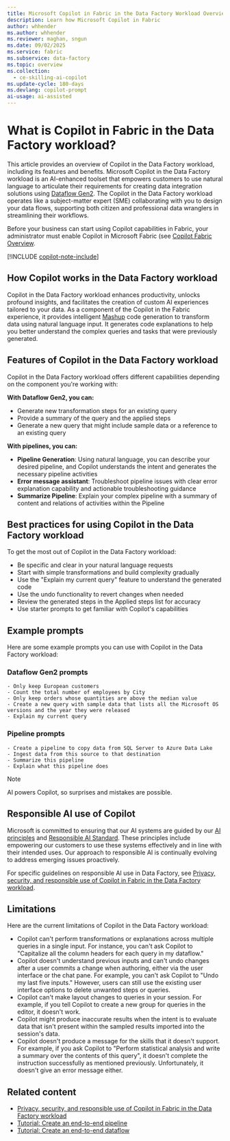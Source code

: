 ```yaml
---
title: Microsoft Copilot in Fabric in the Data Factory Workload Overview
description: Learn how Microsoft Copilot in Fabric
author: whhender
ms.author: whhender
ms.reviewer: maghan, sngun
ms.date: 09/02/2025
ms.service: fabric
ms.subservice: data-factory
ms.topic: overview
ms.collection:
  - ce-skilling-ai-copilot
ms.update-cycle: 180-days
ms.devlang: copilot-prompt
ai-usage: ai-assisted
---
```


# What is Copilot in Fabric in the Data Factory workload?

This article provides an overview of Copilot in the Data Factory workload, including its features and benefits. Microsoft Copilot in the Data Factory workload is an AI-enhanced toolset that empowers customers to use natural language to articulate their requirements for creating data integration solutions using [Dataflow Gen2](../data-factory/data-factory-overview.md#dataflows). The Copilot in the Data Factory workload operates like a subject-matter expert (SME) collaborating with you to design your data flows, supporting both citizen and professional data wranglers in streamlining their workflows.

Before your business can start using Copilot capabilities in Fabric, your administrator must enable Copilot in Microsoft Fabric (see [Copilot Fabric Overview](../fundamentals/copilot-fabric-overview.md#enable-copilot).

[!INCLUDE [copilot-note-include](../includes/copilot-note-include.md)]

## How Copilot works in the Data Factory workload

Copilot in the Data Factory workload enhances productivity, unlocks profound insights, and facilitates the creation of custom AI experiences tailored to your data. As a component of the Copilot in the Fabric experience, it provides intelligent [Mashup](/powerquery-m/m-spec-introduction) code generation to transform data using natural language input. It generates code explanations to help you better understand the complex queries and tasks that were previously generated.

## Features of Copilot in the Data Factory workload

Copilot in the Data Factory workload offers different capabilities depending on the component you're working with:

**With Dataflow Gen2, you can:**

- Generate new transformation steps for an existing query
- Provide a summary of the query and the applied steps
- Generate a new query that might include sample data or a reference to an existing query

**With pipelines, you can:**

- **Pipeline Generation**: Using natural language, you can describe your desired pipeline, and Copilot understands the intent and generates the necessary pipeline activities
- **Error message assistant**: Troubleshoot pipeline issues with clear error explanation capability and actionable troubleshooting guidance
- **Summarize Pipeline**: Explain your complex pipeline with a summary of content and relations of activities within the Pipeline

## Best practices for using Copilot in the Data Factory workload

To get the most out of Copilot in the Data Factory workload:

- Be specific and clear in your natural language requests
- Start with simple transformations and build complexity gradually
- Use the "Explain my current query" feature to understand the generated code
- Use the undo functionality to revert changes when needed
- Review the generated steps in the Applied steps list for accuracy
- Use starter prompts to get familiar with Copilot's capabilities

## Example prompts

Here are some example prompts you can use with Copilot in the Data Factory workload:

### Dataflow Gen2 prompts

```copilot-prompt
- Only keep European customers
- Count the total number of employees by City
- Only keep orders whose quantities are above the median value
- Create a new query with sample data that lists all the Microsoft OS versions and the year they were released
- Explain my current query
```

### Pipeline prompts

```copilot-prompt
- Create a pipeline to copy data from SQL Server to Azure Data Lake
- Ingest data from this source to that destination
- Summarize this pipeline
- Explain what this pipeline does
```

> [!NOTE]  
> AI powers Copilot, so surprises and mistakes are possible.

## Responsible AI use of Copilot

Microsoft is committed to ensuring that our AI systems are guided by our [AI principles](https://www.microsoft.com/ai/principles-and-approach/) and [Responsible AI Standard](https://www.microsoft.com/ai/responsible-ai). These principles include empowering our customers to use these systems effectively and in line with their intended uses. Our approach to responsible AI is continually evolving to address emerging issues proactively.

For specific guidelines on responsible AI use in Data Factory, see [Privacy, security, and responsible use of Copilot in Fabric in the Data Factory workload](../fundamentals/copilot-data-factory-privacy-security.md).

## Limitations

Here are the current limitations of Copilot in the Data Factory workload:

- Copilot can't perform transformations or explanations across multiple queries in a single input. For instance, you can't ask Copilot to "Capitalize all the column headers for each query in my dataflow."
- Copilot doesn't understand previous inputs and can't undo changes after a user commits a change when authoring, either via the user interface or the chat pane. For example, you can't ask Copilot to "Undo my last five inputs." However, users can still use the existing user interface options to delete unwanted steps or queries.
- Copilot can't make layout changes to queries in your session. For example, if you tell Copilot to create a new group for queries in the editor, it doesn't work.
- Copilot might produce inaccurate results when the intent is to evaluate data that isn't present within the sampled results imported into the session's data.
- Copilot doesn't produce a message for the skills that it doesn't support. For example, if you ask Copilot to "Perform statistical analysis and write a summary over the contents of this query", it doesn't complete the instruction successfully as mentioned previously. Unfortunately, it doesn't give an error message either.

## Related content

- [Privacy, security, and responsible use of Copilot in Fabric in the Data Factory workload](../fundamentals/copilot-data-factory-privacy-security.md)
- [Tutorial: Create an end-to-end pipeline](../data-factory/tutorial-end-to-end-pipeline.md)
- [Tutorial: Create an end-to-end dataflow](../data-factory/tutorial-end-to-end-dataflow.md)
